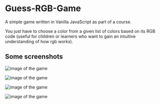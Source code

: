 # Guess-RGB-Game

A simple game written in Vanilla JavaScript as part of a course.

You just have to choose a color from a given list of colors based on its RGB code (useful for children or learners who want to gain an intuitive understanding of how rgb works).

## Some screenshots

![image of the game][game_image_1]

![image of the game][game_image_2]

![image of the game][game_image_3]

![image of the game][game_image_4]

[game_image_1]: https://imgur.com/6taLWda.jpg

[game_image_2]: https://imgur.com/ALCWxa5.jpg

[game_image_3]: https://imgur.com/I1OD5er.jpg

[game_image_4]: https://imgur.com/pZAJH0C.jpg

